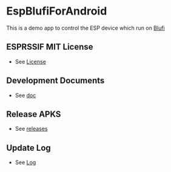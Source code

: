 # EspBlufiForAndroid
This is a demo app to control the ESP device which run on [Blufi](https://github.com/espressif/esp-idf/tree/master/examples/bluetooth/blufi)

## ESPRSSIF MIT License
- See [License](ESPRESSIF_MIT_LICENSE)

## Development Documents
- See [doc](doc)

## Release APKS
- See [releases](https://github.com/EspressifApp/EspRelease/tree/master/EspBlufi)

## Update Log
- See [Log](log)
